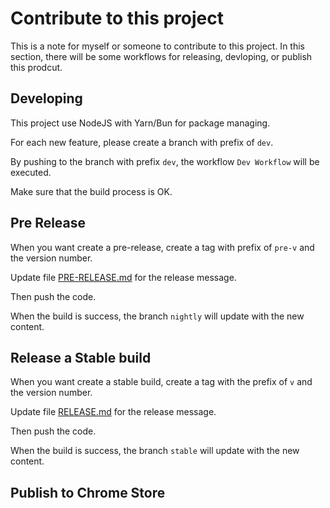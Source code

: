 # Contribute to this project

This is a note for myself or someone to contribute to this project. In this section, there will be some workflows for releasing, devloping, or publish this prodcut.

## Developing

This project use NodeJS with Yarn/Bun for package managing.

For each new feature, please create a branch with prefix of `dev`.

By pushing to the branch with prefix `dev`, the workflow `Dev Workflow` will be executed.

Make sure that the build process is OK.

## Pre Release

When you want create a pre-release, create a tag with prefix of `pre-v` and the version number.

Update file [PRE-RELEASE.md]('./PRE-RELEASE.md' ) for the release message.

Then push the code.

When the build is success, the branch `nightly` will update with the new content.

## Release a Stable build

When you want create a stable build, create a tag with the prefix of `v` and the version number.

Update file [RELEASE.md]('./RELEASE.md' ) for the release message.

Then push the code.

When the build is success, the branch `stable` will update with the new content.

## Publish to Chrome Store
